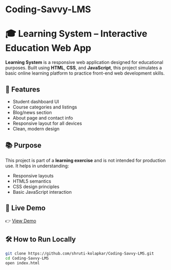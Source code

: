 # Coding-Savvy-LMS
# 🎓 Learning System – Interactive Education Web App

**Learning System** is a responsive web application designed for educational purposes. Built using **HTML**, **CSS**, and **JavaScript**, this project simulates a basic online learning platform to practice front-end web development skills.

## 🚀 Features

- Student dashboard UI
- Course categories and listings
- Blog/news section
- About page and contact info
- Responsive layout for all devices
- Clean, modern design

## 📚 Purpose

This project is part of a **learning exercise** and is not intended for production use. It helps in understanding:

- Responsive layouts
- HTML5 semantics
- CSS design principles
- Basic JavaScript interaction

## 🔗 Live Demo

👉 [View Demo](https://shruti-kolapkar.github.io/Coding-Savvy-LMS/)

## 🛠️ How to Run Locally

```bash
git clone https://github.com/shruti-kolapkar/Coding-Savvy-LMS.git
cd Coding-Savvy-LMS
open index.html
